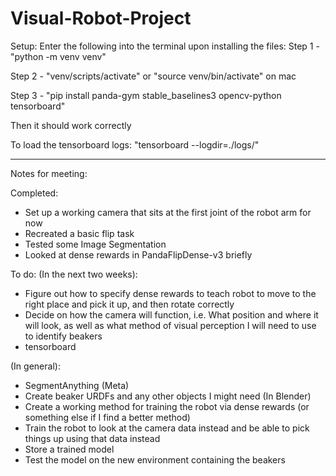 # Visual-Robot-Project

Setup:
Enter the following into the terminal upon installing the files:
Step 1 - "python -m venv venv"

Step 2 - "venv/scripts/activate" or "source venv/bin/activate" on mac

Step 3 - "pip install panda-gym stable_baselines3 opencv-python tensorboard"

Then it should work correctly

To load the tensorboard logs: "tensorboard --logdir=./logs/"

------------------------------------------------------------------

Notes for meeting:

Completed:
- Set up a working camera that sits at the first joint of the robot arm for now
- Recreated a basic flip task
- Tested some Image Segmentation
- Looked at dense rewards in PandaFlipDense-v3 briefly

To do:
(In the next two weeks):
- Figure out how to specify dense rewards to teach robot to move to the right place and pick it up, and then rotate correctly
- Decide on how the camera will function, i.e. What position and where it will look, as well as what method of visual perception I will need to use to identify beakers
- tensorboard

(In general):
- SegmentAnything (Meta)
- Create beaker URDFs and any other objects I might need (In Blender)
- Create a working method for training the robot via dense rewards (or something else if I find a better method)
- Train the robot to look at the camera data instead and be able to pick things up using that data instead
- Store a trained model
- Test the model on the new environment containing the beakers
